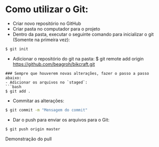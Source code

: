# Como utilizar o Git:

- Criar novo repositório no GitHub
- Criar pasta no computador para o projeto
- Dentro da pasta, executar o seguinte comando para inicializar o git (Somente na primeira vez):
```bash
$ git init
```
- Adicionar o repositório do git na pasta:
$ git remote add origin https://github.com/beagroh/bikcraft.git
```
### Sempre que houverem novas alterações, fazer o passo a passo abaixo:
- Adicionar os arquivos no `staged`:
```bash
$ git add .
```
- Commitar as alterações:
```bash
$ git commit -m "Mensagem do commit"
```
- Dar o push para enviar os arquivos para o Git:
```bash
$ git push origin master
```

Demonstração do pull

